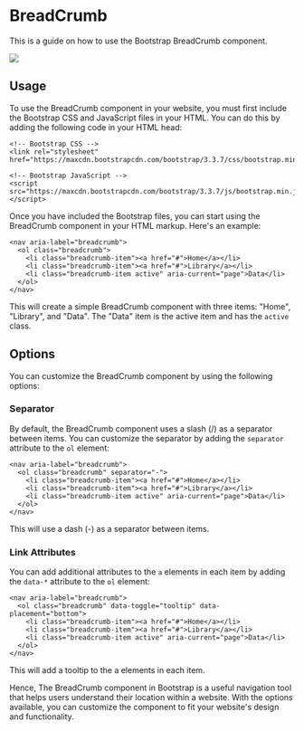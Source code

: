 # BreadCrumb
This is a guide on how to use the Bootstrap BreadCrumb component.

<img src="https://user-images.githubusercontent.com/95307102/221256443-4f139e16-52e3-4aa1-bfc0-b6e1d4e65133.png">


## Usage
To use the BreadCrumb component in your website, you must first include the Bootstrap CSS and JavaScript files in your HTML. You can do this by adding the following code in your HTML head:

````
<!-- Bootstrap CSS -->
<link rel="stylesheet" href="https://maxcdn.bootstrapcdn.com/bootstrap/3.3.7/css/bootstrap.min.css">

<!-- Bootstrap JavaScript -->
<script src="https://maxcdn.bootstrapcdn.com/bootstrap/3.3.7/js/bootstrap.min.js"></script>
````

Once you have included the Bootstrap files, you can start using the BreadCrumb component in your HTML markup. 
Here's an example:

````
<nav aria-label="breadcrumb">
  <ol class="breadcrumb">
    <li class="breadcrumb-item"><a href="#">Home</a></li>
    <li class="breadcrumb-item"><a href="#">Library</a></li>
    <li class="breadcrumb-item active" aria-current="page">Data</li>
  </ol>
</nav>
````
This will create a simple BreadCrumb component with three items: "Home", "Library", and "Data". The "Data" item is the active item and has the `active` class.

## Options

You can customize the BreadCrumb component by using the following options:

### Separator

By default, the BreadCrumb component uses a slash (/) as a separator between items. You can customize the separator by adding the `separator` attribute to the `ol` element:

````
<nav aria-label="breadcrumb">
  <ol class="breadcrumb" separator="-">
    <li class="breadcrumb-item"><a href="#">Home</a></li>
    <li class="breadcrumb-item"><a href="#">Library</a></li>
    <li class="breadcrumb-item active" aria-current="page">Data</li>
  </ol>
</nav>
````
This will use a dash (-) as a separator between items.

### Link Attributes

You can add additional attributes to the `a` elements in each item by adding the `data-*` attribute to the `ol` element:

````
<nav aria-label="breadcrumb">
  <ol class="breadcrumb" data-toggle="tooltip" data-placement="bottom">
    <li class="breadcrumb-item"><a href="#">Home</a></li>
    <li class="breadcrumb-item"><a href="#">Library</a></li>
    <li class="breadcrumb-item active" aria-current="page">Data</li>
  </ol>
</nav>
````

This will add a tooltip to the a elements in each item.

Hence, 
The BreadCrumb component in Bootstrap is a useful navigation tool that helps users understand their location within a website. With the options available, you can customize the component to fit your website's design and functionality.
